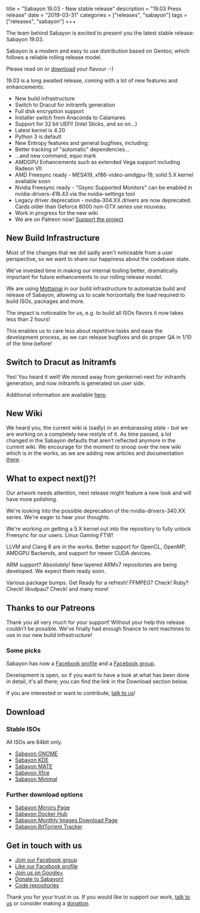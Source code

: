 title = "Sabayon 19.03 - New stable release"
description = "19.03 Press release"
date = "2019-03-31"
categories = ["releases", "sabayon"]
tags = ["releases", "sabayon"]
+++

The team behind Sabayon is excited to present you the latest stable release:
Sabayon 19.03.

Sabayon is a modern and easy to use distribution based on Gentoo,
which follows a reliable rolling release model.

Please read on or [download](/download/) your flavour :-)

19.03 is a long awaited release, coming with a lot of new features and enhancements:

- New build infrastructure
- Switch to Dracut for initramfs generation
- Full disk encryption support
- Installer switch from Anaconda to Calamares
- Support for 32 bit UEFI! (Intel Sticks, and so on...)
- Latest kernel is 4.20
- Python 3 is default
- New Entropy features and general bugfixes, including:
- Better tracking of "automatic" dependencies...
- ...and new command, equo mark
- AMDGPU Enhancements such as extended Vega support including Radeon VII
- AMD Freesync ready - MESA19, xf86-video-amdgpu-19, solid 5.X kernel available soon
- Nvidia Freesync ready - "Gsync Supported Monitors" can be enabled in nvidia-drivers-418.43 via the nvidia-settings tool
- Legacy driver deprecation - nvidia-304.XX drivers are now deprecated. Cards older than Geforce 8000 non-GTX series use nouveau.
- Work in progress for the new wiki
- We are on Patreon now! [Support the project](https://www.patreon.com/sabayon)


## New Build Infrastructure

Most of the changes that we did sadly aren't noticeable from a user perspective, so we want to share
our happiness about the codebase state.

We've invested time in making our internal tooling better, dramatically important for future enhancements to our rolling release model.

We are using [Mottainai](https://mottainaici.github.io/docs/) in our build infrastructure to automatize build and release
of Sabayon, allowing us to scale horizontally the load required to build ISOs, packages and more.

The impact is noticeable for us, e.g. to build all ISOs flavors it now takes less than 2 hours!

This enables us to care less about repetitive tasks and ease the development process, as we can release bugfixes and do proper QA in 
1/10 of the time before!


## Switch to Dracut as Initramfs

Yes! You heard it well! We moved away from genkernel-next for initramfs generation, and now initramfs is generated on user side.

Additional information are available [here](https://sabayon.github.io/wiki-next/articles/initramfs/).

## New Wiki

We heard you, the current wiki is (sadly) in an embarassing state - but we are working on a completely new restyle of it.
As time passed, a lot changed in the Sabayon defaults that aren't reflected anymore in the current wiki. We encourage for the moment
to snoop over the new wiki which is in the works, as we are adding new articles and documentation [there](https://sabayon.github.io/wiki-next/).


## What to expect next()?!
Our artwork needs attention, next release might feature a new look and will have more polishing.

We're looking into the possible deprecation of the nvidia-drivers-340.XX series. We're eager to hear your thoughts.

We're working on getting a 5.X kernel out into the repository to fully unlock Freesync for our users. Linux Gaming FTW!

LLVM and Clang 8 are in the works. Better support for OpenCL, OpenMP, AMDGPU Backends, and support for newer CUDA devices.

ARM support? Absolutely! New layered ARMv7 repositories are being developed. We expect them ready soon.

Various package bumps. Get Ready for a refresh! FFMPEG? Check! Ruby? Check! libvdpau? Check! and many more!


## Thanks to our Patreons

Thank you all very much for your support! Without your help this release couldn't be possible. 
We've finally had enough finance to rent machines to use in our new build infrastructure!


### Some picks

Sabayon has now a [Facebook profile](https://www.facebook.com/sabayon.linux)
and a [Facebook group](https://www.facebook.com/groups/36125411841).

Development is open, so if you want to have a look at what has been done in
detail, it's all there; you can find the link in the Download section below.

If you are interested or want to contribute, [talk to us](/chat/)!


## Download

### Stable ISOs

All ISOs are 64bit only.

* [Sabayon GNOME](http://dl.sabayon.org/stable/Sabayon_Linux_19.03_amd64_GNOME.iso)
* [Sabayon KDE](http://dl.sabayon.org/stable/Sabayon_Linux_19.03_amd64_KDE.iso)
* [Sabayon MATE](http://dl.sabayon.org/stable/Sabayon_Linux_19.03_amd64_MATE.iso)
* [Sabayon Xfce](http://dl.sabayon.org/stable/Sabayon_Linux_19.03_amd64_Xfce.iso)
* [Sabayon Minimal](http://dl.sabayon.org/stable/Sabayon_Linux_19.03_amd64_Minimal.iso)

### Further download options

* [Sabayon Mirrors Page](/mirrors/)
* [Sabayon Docker Hub](https://hub.docker.com/r/sabayon)
* [Sabayon Monthly Images Download Page](http://dl.sabayon.org/iso/monthly/monthly.html)
* [Sabayon BitTorrent Tracker](http://torrents.sabayon.org/)

## Get in touch with us

* [Join our Facebook group](https://www.facebook.com/groups/36125411841)
* [Like our Facebook profile](https://www.facebook.com/sabayon.linux)
* [Join us on Google+](https://plus.google.com/+sabayon)
* [Donate to Sabayon!](/donate/)
* [Code repositories](https://github.com/Sabayon/)

Thank you for your trust in us. If you would like to support our work,
[talk to us](/chat/) or consider making a [donation](/donate/).

